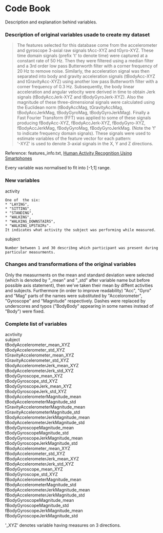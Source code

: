 # Code Book
Description and explanation behind variables.


### Description of original variables usade to create my dataset

>The features selected for this database come from the accelerometer and gyroscope 3-axial raw signals tAcc-XYZ and tGyro-XYZ. These time domain signals (prefix 't' to denote time) were captured at a constant rate of 50 Hz. Then they were filtered using a median filter and a 3rd order low pass Butterworth filter with a corner frequency of 20 Hz to remove noise. Similarly, the acceleration signal was then separated into body and gravity acceleration signals (tBodyAcc-XYZ and tGravityAcc-XYZ) using another low pass Butterworth filter with a corner frequency of 0.3 Hz. 
>Subsequently, the body linear acceleration and angular velocity were derived in time to obtain Jerk signals (tBodyAccJerk-XYZ and tBodyGyroJerk-XYZ). Also the magnitude of these three-dimensional signals were calculated using the Euclidean norm (tBodyAccMag, tGravityAccMag, tBodyAccJerkMag, tBodyGyroMag, tBodyGyroJerkMag). 
>Finally a Fast Fourier Transform (FFT) was applied to some of these signals producing fBodyAcc-XYZ, fBodyAccJerk-XYZ, fBodyGyro-XYZ, fBodyAccJerkMag, fBodyGyroMag, fBodyGyroJerkMag. (Note the 'f' to indicate frequency domain signals). 
>These signals were used to estimate variables of the feature vector for each pattern:  
>'-XYZ' is used to denote 3-axial signals in the X, Y and Z directions.

Reference: features_info.txt, [Human Activity Recognition Using Smartphones](http://archive.ics.uci.edu/ml/datasets/Human+Activity+Recognition+Using+Smartphones)

Every variable was normalised to fit into [-1;1] range.


### New variables

activity

	One of  the six:
	* "LAYING",
	* "SITTING",
	* "STANDING",
	* "WALKING",
	* "WALKING_DOWNSTAIRS",
	* "WALKING_UPSTAIRs".
	It indicates what activity the subject was performing while measured.

subject

	Number between 1 and 30 describng which participant was present during particular measurments.


### Changes and transformations of the original variables

Only the measurments on the mean and standard deviation were selected (which is denoted by "_mean" and "_std" after variable name but before possible axis statement),
then we've taken their mean by diffent activities and subjects. Furthermore (in order to improve readability) "Acc", "Gyro" and "Mag" parts of the names were substituted
by "Accelorometer", "Gyroscope" and "Magnitude" respectively. Dashes were replaced by underscores and typos ("BodyBody" appearing in some names instead of "Body") were fixed.


### Complete list of variables

acvtivity<br>
subject<br>
tBodyAccelerometer_mean_XYZ<br>
tBodyAccelerometer_std_XYZ<br>
tGravityAccelerometer_mean_XYZ<br>
tGravityAccelerometer_std_XYZ<br>
tBodyAccelerometerJerk_mean_XYZ<br>
tBodyAccelerometerJerk_std_XYZ<br>
tBodyGyroscope_mean_XYZ<br>
tBodyGyroscope_std_XYZ<br>
tBodyGyroscopeJerk_mean_XYZ<br>
tBodyGyroscopeJerk_std_XYZ<br>
tBodyAccelerometerMagnitude_mean<br>
tBodyAccelerometerMagnitude_std<br>
tGravityAccelerometerMagnitude_mean<br>
tGravityAccelerometerMagnitude_std<br>
tBodyAccelerometerJerkMagnitude_mean<br>
tBodyAccelerometerJerkMagnitude_std<br>
tBodyGyroscopeMagnitude_mean<br>
tBodyGyroscopeMagnitude_std<br>
tBodyGyroscopeJerkMagnitude_mean<br>
tBodyGyroscopeJerkMagnitude_std<br>
fBodyAccelerometer_mean_XYZ<br>
fBodyAccelerometer_std_XYZ<br>
fBodyAccelerometerJerk_mean_XYZ<br>
fBodyAccelerometerJerk_std_XYZ<br>
fBodyGyroscope_mean_XYZ<br>
fBodyGyroscope_std_XYZ<br>
fBodyAccelerometerMagnitude_mean<br>
fBodyAccelerometerMagnitude_std<br>
fBodyAccelerometerJerkMagnitude_mean<br>
fBodyAccelerometerJerkMagnitude_std<br>
fBodyGyroscopeMagnitude_mean<br>
fBodyGyroscopeMagnitude_std<br>
fBodyGyroscopeJerkMagnitude_mean<br>
fBodyGyroscopeJerkMagnitude_std<br>

'_XYZ' denotes variable having measures on 3 directions.